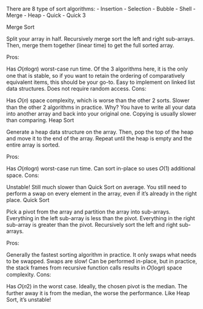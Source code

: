 There are 8 type of sort algorithms:
    - Insertion
    - Selection
    - Bubble
    - Shell
    - Merge
    - Heap
    - Quick
    - Quick 3

Merge Sort

Split your array in half. Recursively merge sort the left and right sub-arrays. Then, merge them together (linear time) to get the full sorted array.

Pros:

Has  𝑂(𝑛log𝑛)  worst-case run time.
Of the 3 algorithms here, it is the only one that is stable, so if you want to retain the ordering of comparatively equivalent items, this should be your go-to.
Easy to implement on linked list data structures. Does not require random access.
Cons:

Has  𝑂(𝑛)  space complexity, which is worse than the other 2 sorts.
Slower than the other 2 algorithms in practice. Why? You have to write all your data into another array and back into your original one. Copying is usually slower than comparing.
Heap Sort

Generate a heap data structure on the array. Then, pop the top of the heap and move it to the end of the array. Repeat until the heap is empty and the entire array is sorted.

Pros:

Has  𝑂(𝑛log𝑛)  worst-case run time.
Can sort in-place so uses  𝑂(1)  additional space.
Cons:

Unstable!
Still much slower than Quick Sort on average. You still need to perform a swap on every element in the array, even if it’s already in the right place.
Quick Sort

Pick a pivot from the array and partition the array into sub-arrays. Everything in the left sub-array is less than the pivot. Everything in the right sub-array is greater than the pivot. Recursively sort the left and right sub-arrays.

Pros:

Generally the fastest sorting algorithm in practice. It only swaps what needs to be swapped. Swaps are slow!
Can be performed in-place, but in practice, the stack frames from recursive function calls results in  𝑂(log𝑛)  space complexity.
Cons:

Has  𝑂(𝑛2)  in the worst case. Ideally, the chosen pivot is the median. The further away it is from the median, the worse the performance.
Like Heap Sort, it’s unstable!